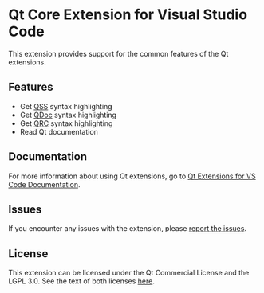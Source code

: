 # Qt Core Extension for Visual Studio Code

This extension provides support for the common features of the Qt extensions.

## Features

- Get [QSS](https://doc.qt.io/qt-6/stylesheet-syntax.html) syntax highlighting
- Get [QDoc](https://doc.qt.io/qt-6/qdoc-index.html) syntax highlighting
- Get [QRC](https://doc.qt.io/qt-6/resources.html#qt-resource-collection-file-qrc) syntax highlighting
- Read Qt documentation

## Documentation

For more information about using Qt extensions, go to
[Qt Extensions for VS Code Documentation](https://doc.qt.io/vscodeext/index.html).

## Issues

If you encounter any issues with the extension, please [report the
issues](https://bugreports.qt.io/projects/VSCODEEXT).

## License

This extension can be licensed under the Qt Commercial License and the
LGPL 3.0. See the text of both licenses [here](LICENSE).
